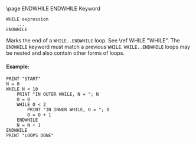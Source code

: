 \page ENDWHILE ENDWHILE Keyword
```basic
WHILE expression
    ...
ENDWHILE
```
Marks the end of a `WHILE..ENDWHILE` loop. See \ref WHILE "WHILE". The `ENDWHILE` keyword must match a previous `WHILE`. `WHILE..ENDWHILE` loops may be nested and also contain other forms of loops.

#### Example:

```basic
PRINT "START"
N = 0
WHILE N < 10
    PRINT "IN OUTER WHILE, N = "; N
    O = 0
    WHILE O < 2
        PRINT "IN INNER WHILE, O = "; O
        O = O + 1
    ENDWHILE
    N = N + 1
ENDWHILE
PRINT "LOOPS DONE"
```